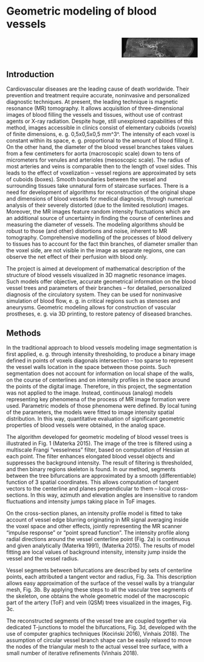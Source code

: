 # Geometric modeling of blood vessels

<div align="right">
  <img src="figs/bergen_head.gif" width="200">
</div>

## Introduction

Cardiovascular diseases are the leading cause of death worldwide. Their prevention and treatment require accurate, noninvasive and personalized diagnostic techniques. At present, the leading technique is magnetic resonance (MR) tomography. It allows acquisition of three-dimensional images of blood filling the vessels and tissues, without use of contrast agents or X-ray radiation. Despite huge, still unexplored capabilities of this method, images accessible in clinics consist of elementary cuboids (voxels) of finite dimensions, e. g. 0,5x0,5x0,5 mm^3^. The intensity of each voxel is constant within its space, e. g. proportional to the amount of blood filling it. On the other hand, the diameter of the blood vessel branches takes values from a few centimeters for aorta (macroscopic scale) down to tens of micrometers for venules and arterioles (mesoscopic scale). The radius of most arteries and veins is comparable then to the length of voxel sides. This leads to the effect of voxelization – vessel regions are approximated by sets of cuboids (boxes). Smooth boundaries between the vessel and surrounding tissues take unnatural form of staircase surfaces. There is a need for development of algorithms for reconstruction of the original shape and dimensions of blood vessels for medical diagnosis, through numerical analysis of their severely distorted (due to the limited resolution) images. Moreover, the MR images feature random intensity fluctuations which are an additional source of uncertainty in finding the course of centerlines and measuring the diameter of vessels. The modeling algorithms should be robust to those (and other) distortions and noise, inherent to MR tomography. Comprehensive modelling of the processes of blood delivery to tissues has to account for the fact thin branches, of diameter smaller than the voxel side, are not visible in the image as separate regions, one can observe the net effect of their perfusion with blood only.

The project is aimed at development of mathematical description of the structure of blood vessels visualized in 3D magnetic resonance images. Such models offer objective, accurate geometrical information on the blood vessel trees and parameters of their branches – for detailed, personalized diagnosis of the circulatory system. They can be used for noninvasive simulation of blood flow, e. g. in critical regions such as stenoses and aneurysms. Geometric modeling allows for construction of vascular prostheses, e. g. via 3D printing, to restore patency of diseased branches.

## Methods
In the traditional approach to blood vessels modeling image segmentation is first applied, e. g. through intensity thresholding, to produce a binary image defined in points of voxels diagonals intersection – too sparse to represent the vessel walls location in the space between those points. Such segmentation does not account for information on local shape of the walls, on the course of centerlines and on intensity profiles in the space around the points of the digital image. Therefore, in this project, the segmentation was not applied to the image. Instead, continuous (analog) models representing key phenomena of the process of MR image formation were used. Parametric models of those phenomena were defined. By local tuning of the parameters, the models were fitted to image intensity spatial distribution. In this way, quantitative evaluation of significant geometric properties of blood vessels were obtained, in the analog space.

The algorithm developed for geometric modeling of blood vessel trees is illustrated in Fig. 1 (Materka 2015). The image of the tree is filtered using a multiscale Frangi “vesselness” filter, based on computation of Hessian at each point. The filter enhances elongated blood vessel objects and suppresses the background intensity. The result of filtering is thresholded, and then binary regions skeleton is found. In our method, segments between the tree bifurcations are approximated by a smooth (differentiable) function of 3 spatial coordinates. This allows computation of tangent vectors to the centerline and planes perpendicular to them – local cross-sections. In this way, azimuth and elevation angles are insensitive to random fluctuations and intensity jumps taking place in ToF images.

On the cross-section planes, an intensity profile model is fitted to take account of vessel edge blurring originating in MR signal averaging inside the voxel space and other effects, jointly representing the MR scanner “impulse response” or “point spread function”. The intensity profile along radial directions around the vessel centerline point (Fig. 2a) is continuous and given analytically (Materka 1991), (Materka 2015). The results of model fitting are local values of background intensity, intensity jump inside the vessel and the vessel radius.

Vessel segments between bifurcations are described by sets of centerline points, each attributed a tangent vector and radius, Fig. 3a. This description allows easy approximation of the surface of the vessel walls by a triangular mesh, Fig. 3b. By applying these steps to all the vascular tree segments of the skeleton, one obtains the whole geometric model of the macroscopic part of the artery (ToF) and vein (QSM) trees visualized in the images, Fig. 3c.

The reconstructed segments of the vessel tree are coupled together via dedicated T-junctions to model the bifurcations, Fig. 3d, developed with the use of computer graphics techniques (Kociński 2016), Vinhais 2018). The assumption of circular vessel branch shape can be easily relaxed to move the nodes of the triangular mesh to the actual vessel tree surface, with a small number of iterative refinements (Vinhais 2018).
